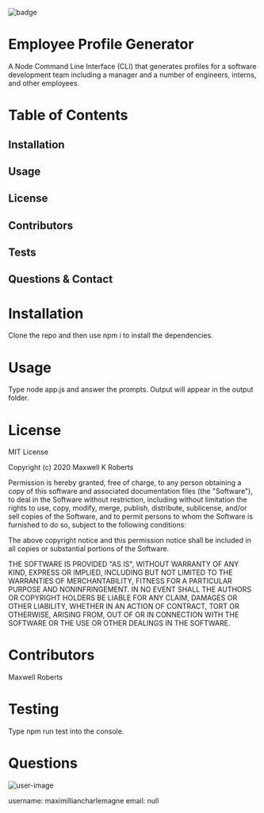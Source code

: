 ![badge](https://img.shields.io/github/languages/top/maximilliancharlemagne/profile-generator)
 
# Employee Profile Generator
 
A Node Command Line Interface (CLI) that generates profiles for a software development team including a manager and a number of engineers, interns, and other employees.
 
# Table of Contents
## Installation
## Usage
## License
## Contributors
## Tests
## Questions & Contact
 
# Installation
Clone the repo and then use npm i to install the dependencies.
 
# Usage
Type node app.js and answer the prompts. Output will appear in the output folder.
 
# License
MIT License

Copyright (c) 2020 Maxwell K Roberts

Permission is hereby granted, free of charge, to any person obtaining a copy
of this software and associated documentation files (the "Software"), to deal
in the Software without restriction, including without limitation the rights
to use, copy, modify, merge, publish, distribute, sublicense, and/or sell
copies of the Software, and to permit persons to whom the Software is
furnished to do so, subject to the following conditions:

The above copyright notice and this permission notice shall be included in all
copies or substantial portions of the Software.

THE SOFTWARE IS PROVIDED "AS IS", WITHOUT WARRANTY OF ANY KIND, EXPRESS OR
IMPLIED, INCLUDING BUT NOT LIMITED TO THE WARRANTIES OF MERCHANTABILITY,
FITNESS FOR A PARTICULAR PURPOSE AND NONINFRINGEMENT. IN NO EVENT SHALL THE
AUTHORS OR COPYRIGHT HOLDERS BE LIABLE FOR ANY CLAIM, DAMAGES OR OTHER
LIABILITY, WHETHER IN AN ACTION OF CONTRACT, TORT OR OTHERWISE, ARISING FROM,
OUT OF OR IN CONNECTION WITH THE SOFTWARE OR THE USE OR OTHER DEALINGS IN THE
SOFTWARE.
 
# Contributors
Maxwell Roberts
 
# Testing
Type npm run test into the console.
 
# Questions
![user-image](https://avatars3.githubusercontent.com/u/13306164?v=4)
 
username: maximilliancharlemagne
email: null
 